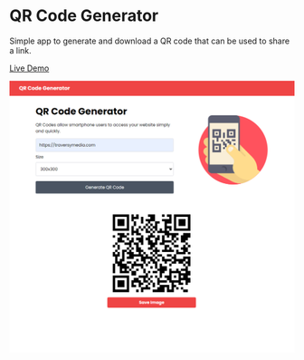 # QR Code Generator

Simple app to generate and download a QR code that can be used to share a link.

[Live Demo](https://qrcode-sumit-app.netlify.app/)

<img src="img/screen.png">

